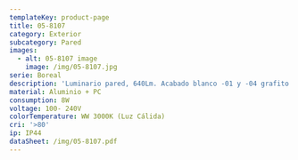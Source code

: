 ```yaml
---
templateKey: product-page
title: 05-8107
category: Exterior
subcategory: Pared
images:
  - alt: 05-8107 image
    image: /img/05-8107.jpg
serie: Boreal
description: 'Luminario pared, 640Lm. Acabado blanco -01 y -04 grafito'
material: Aluminio + PC
consumption: 8W
voltage: 100- 240V
colorTemperature: WW 3000K (Luz Cálida)
cri: '>80'
ip: IP44
dataSheet: /img/05-8107.pdf
---
```


